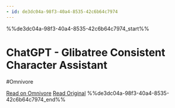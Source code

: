 ```yaml
---
- id: de3dc04a-98f3-40a4-8535-42c6b64c7974
---
```


%%de3dc04a-98f3-40a4-8535-42c6b64c7974_start%%
# ChatGPT - Glibatree Consistent Character Assistant
#Omnivore


[Read on Omnivore](https://omnivore.app/me/chat-gpt-glibatree-consistent-character-assistant-18fb03973e6)
[Read Original](https://chatgpt.com/g/g-hfOosvOH7-glibatree-consistent-character-assistant)
%%de3dc04a-98f3-40a4-8535-42c6b64c7974_end%%